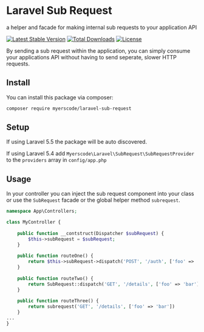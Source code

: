 # Laravel Sub Request
a helper and facade for making internal sub requests to your application API

[![Latest Stable Version](https://poser.pugx.org/myerscode/laravel-sub-request/v/stable)](https://packagist.org/packages/myerscode/laravel-sub-request)
[![Total Downloads](https://poser.pugx.org/myerscode/laravel-sub-request/downloads)](https://packagist.org/packages/myerscode/laravel-sub-request)
[![License](https://poser.pugx.org/myerscode/laravel-sub-request/license)](https://packagist.org/packages/myerscode/laravel-sub-request)

By sending a sub request within the application, you can simply consume your applications API without having to send seperate, slower HTTP requests.

## Install

You can install this package via composer:

``` bash
composer require myerscode/laravel-sub-request
```
## Setup

If using Laravel 5.5 the package will be auto discovered.

If using Laravel 5.4 add `Myerscode\Laravel\SubRequest\SubRequestProvider` to the `providers` array in `config/app.php`

## Usage

In your controller you can inject the sub request component into your class or use the `SubRequest` facade or the global helper method `subrequest`.

```php
namespace App\Controllers;

class MyController {
    
    public function __contstruct(Dispatcher $subRequest) {
        $this->subRequest = $subRequest;
    }
    
    public function routeOne() {
        return $this->subRequest->dispatch('POST', '/auth', ['foo' => 'bar'])
    }
    
    public function routeTwo() {
        return SubRequest::dispatch('GET', '/details', ['foo' => 'bar'])
    }
    
    public function routeThree() {
        return subrequest('GET', '/details', ['foo' => 'bar'])
    }
...
}
```

